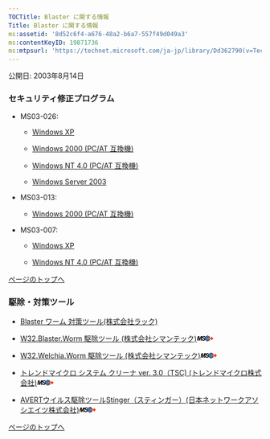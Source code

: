 ```yaml
---
TOCTitle: Blaster に関する情報
Title: Blaster に関する情報
ms:assetid: '8d52c6f4-a676-48a2-b6a7-557f49d049a3'
ms:contentKeyID: 19871736
ms:mtpsurl: 'https://technet.microsoft.com/ja-jp/library/Dd362790(v=TechNet.10)'
---
```


公開日: 2003年8月14日

### セキュリティ修正プログラム

-   MS03-026:

    -   [Windows XP](http://download.microsoft.com/download/3/b/7/3b70e075-0abc-4013-8a2f-6d251a6d232d/windowsxp-kb823980-x86-jpn.exe)

    -   [Windows 2000 (PC/AT 互換機)](http://download.microsoft.com/download/1/7/6/1763ac15-f291-465f-8098-6fead494e8df/windows2000-kb823980-x86-jpn.exe)

    -   [Windows NT 4.0 (PC/AT 互換機)](http://download.microsoft.com/download/9/f/9/9f939b27-5486-467f-b060-9aac573477ff/jpnq823980i.exe)

    -   [Windows Server 2003](http://download.microsoft.com/download/4/b/3/4b3ad8cf-d5d9-4889-b20c-be9d7fdf7c6d/windowsserver2003-kb823980-x86-jpn.exe)

-   MS03-013:

    -   [Windows 2000 (PC/AT 互換機)](http://download.microsoft.com/download/c/f/a/cfa821b3-6990-4081-91e3-3938acc96d55/q811493_w2k_sp4_x86_ja.exe)

-   MS03-007:

    -   [Windows XP](http://download.microsoft.com/download/2/6/c/26c5bdb0-9f86-4f07-b4ed-f91648e138f1/q815021_wxp_sp2_x86_jpn.exe)

    -   [Windows NT 4.0 (PC/AT 互換機)](http://download.microsoft.com/download/9/a/c/9ac10b7a-d90b-4472-b246-84d5f1d7a74e/jpnq815021i.exe)

[](#mainsection)[ページのトップへ](#mainsection)

### 駆除・対策ツール

-   [Blaster ワーム 対策ツール(株式会社ラック)](http://download.microsoft.com/download/4/d/c/4dc42adf-c1de-469a-87f2-a092b61eb4f1/sns_abm.zip)

-   [W32.Blaster.Worm 駆除ツール (株式会社シマンテック)](http://www.symantec.co.jp/region/jp/sarcj/data/w/w32.blaster.worm.removal.tool.html)![](images/Dd362790.leave-ms(ja-jp,TechNet.10).gif)

-   [W32.Welchia.Worm 駆除ツール (株式会社シマンテック)](http://www.symantec.co.jp/region/jp/sarcj/data/w/w32.welchia.worm.removal.tool.html)![](images/Dd362790.leave-ms(ja-jp,TechNet.10).gif)

-   [トレンドマイクロ システム クリーナ ver. 3.0（TSC) (トレンドマイクロ株式会社)](http://www.trendmicro.co.jp/esolution/solutiondetail.asp?solutionid=4700)![](images/Dd362790.leave-ms(ja-jp,TechNet.10).gif)

-   [AVERTウイルス駆除ツールStinger（スティンガー）(日本ネットワークアソシエイツ株式会社)](http://www.nai.com/japan/security/stinger.asp)![](images/Dd362790.leave-ms(ja-jp,TechNet.10).gif)

[](#mainsection)[ページのトップへ](#mainsection)
